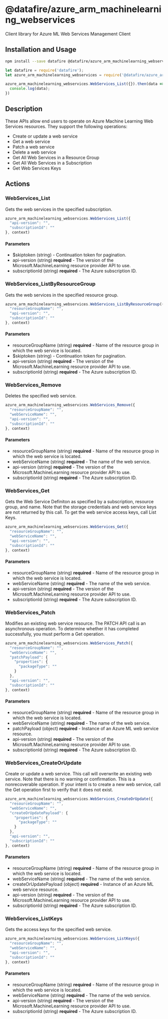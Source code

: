 # @datafire/azure_arm_machinelearning_webservices

Client library for Azure ML Web Services Management Client

## Installation and Usage
```bash
npm install --save datafire @datafire/azure_arm_machinelearning_webservices
```

```js
let datafire = require('datafire');
let azure_arm_machinelearning_webservices = require('@datafire/azure_arm_machinelearning_webservices').create();

azure_arm_machinelearning_webservices.WebServices_List({}).then(data => {
  console.log(data);
})
```

## Description
These APIs allow end users to operate on Azure Machine Learning Web Services resources. They support the following operations:<ul><li>Create or update a web service</li><li>Get a web service</li><li>Patch a web service</li><li>Delete a web service</li><li>Get All Web Services in a Resource Group </li><li>Get All Web Services in a Subscription</li><li>Get Web Services Keys</li></ul>

## Actions
### WebServices_List
Gets the web services in the specified subscription.


```js
azure_arm_machinelearning_webservices.WebServices_List({
  "api-version": "",
  "subscriptionId": ""
}, context)
```

#### Parameters
* $skiptoken (string) - Continuation token for pagination.
* api-version (string) **required** - The version of the Microsoft.MachineLearning resource provider API to use.
* subscriptionId (string) **required** - The Azure subscription ID.

### WebServices_ListByResourceGroup
Gets the web services in the specified resource group.


```js
azure_arm_machinelearning_webservices.WebServices_ListByResourceGroup({
  "resourceGroupName": "",
  "api-version": "",
  "subscriptionId": ""
}, context)
```

#### Parameters
* resourceGroupName (string) **required** - Name of the resource group in which the web service is located.
* $skiptoken (string) - Continuation token for pagination.
* api-version (string) **required** - The version of the Microsoft.MachineLearning resource provider API to use.
* subscriptionId (string) **required** - The Azure subscription ID.

### WebServices_Remove
Deletes the specified web service.


```js
azure_arm_machinelearning_webservices.WebServices_Remove({
  "resourceGroupName": "",
  "webServiceName": "",
  "api-version": "",
  "subscriptionId": ""
}, context)
```

#### Parameters
* resourceGroupName (string) **required** - Name of the resource group in which the web service is located.
* webServiceName (string) **required** - The name of the web service.
* api-version (string) **required** - The version of the Microsoft.MachineLearning resource provider API to use.
* subscriptionId (string) **required** - The Azure subscription ID.

### WebServices_Get
Gets the Web Service Definiton as specified by a subscription, resource group, and name. Note that the storage credentials and web service keys are not returned by this call. To get the web service access keys, call List Keys.


```js
azure_arm_machinelearning_webservices.WebServices_Get({
  "resourceGroupName": "",
  "webServiceName": "",
  "api-version": "",
  "subscriptionId": ""
}, context)
```

#### Parameters
* resourceGroupName (string) **required** - Name of the resource group in which the web service is located.
* webServiceName (string) **required** - The name of the web service.
* api-version (string) **required** - The version of the Microsoft.MachineLearning resource provider API to use.
* subscriptionId (string) **required** - The Azure subscription ID.

### WebServices_Patch
Modifies an existing web service resource. The PATCH API call is an asynchronous operation. To determine whether it has completed successfully, you must perform a Get operation.


```js
azure_arm_machinelearning_webservices.WebServices_Patch({
  "resourceGroupName": "",
  "webServiceName": "",
  "patchPayload": {
    "properties": {
      "packageType": ""
    }
  },
  "api-version": "",
  "subscriptionId": ""
}, context)
```

#### Parameters
* resourceGroupName (string) **required** - Name of the resource group in which the web service is located.
* webServiceName (string) **required** - The name of the web service.
* patchPayload (object) **required** - Instance of an Azure ML web service resource.
* api-version (string) **required** - The version of the Microsoft.MachineLearning resource provider API to use.
* subscriptionId (string) **required** - The Azure subscription ID.

### WebServices_CreateOrUpdate
Create or update a web service. This call will overwrite an existing web service. Note that there is no warning or confirmation. This is a nonrecoverable operation. If your intent is to create a new web service, call the Get operation first to verify that it does not exist.


```js
azure_arm_machinelearning_webservices.WebServices_CreateOrUpdate({
  "resourceGroupName": "",
  "webServiceName": "",
  "createOrUpdatePayload": {
    "properties": {
      "packageType": ""
    }
  },
  "api-version": "",
  "subscriptionId": ""
}, context)
```

#### Parameters
* resourceGroupName (string) **required** - Name of the resource group in which the web service is located.
* webServiceName (string) **required** - The name of the web service.
* createOrUpdatePayload (object) **required** - Instance of an Azure ML web service resource.
* api-version (string) **required** - The version of the Microsoft.MachineLearning resource provider API to use.
* subscriptionId (string) **required** - The Azure subscription ID.

### WebServices_ListKeys
Gets the access keys for the specified web service.


```js
azure_arm_machinelearning_webservices.WebServices_ListKeys({
  "resourceGroupName": "",
  "webServiceName": "",
  "api-version": "",
  "subscriptionId": ""
}, context)
```

#### Parameters
* resourceGroupName (string) **required** - Name of the resource group in which the web service is located.
* webServiceName (string) **required** - The name of the web service.
* api-version (string) **required** - The version of the Microsoft.MachineLearning resource provider API to use.
* subscriptionId (string) **required** - The Azure subscription ID.

